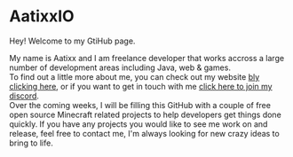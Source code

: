 # AatixxIO

Hey! Welcome to my GtiHub page. 
 
My name is Aatixx and I am freelance developer that works accross a large number of development areas including Java, web & games.  
To find out a little more about me, you can check out my website [bly clicking here](https://aatixx.io/), or if you want to get in touch with me [click here to join my discord](https://discord.gg/gjCTzgB).  
Over the coming weeks, I will be filling this GitHub with a couple of free open source Minecraft related projects to help developers get things done quickly. If you have any projects you would like to see me work on and release, feel free to contact me, I'm always looking for new crazy ideas to bring to life.
